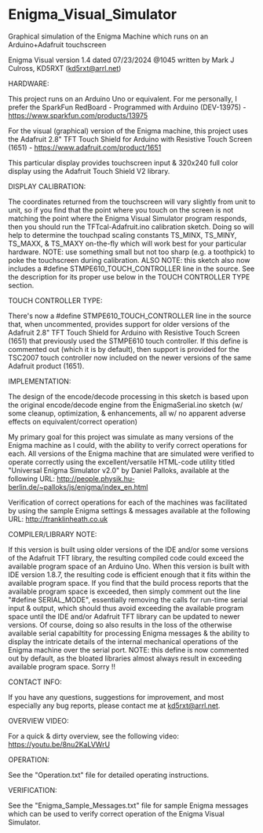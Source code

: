 # Enigma_Visual_Simulator
Graphical simulation of the Enigma Machine which runs on an Arduino+Adafruit touchscreen

Enigma Visual version 1.4 dated 07/23/2024 @1045
   written by Mark J Culross, KD5RXT (kd5rxt@arrl.net)

HARDWARE:

   This project runs on an Arduino Uno or equivalent.  For me personally, I
      prefer the SparkFun RedBoard - Programmed with Arduino (DEV-13975) -
      https://www.sparkfun.com/products/13975

   For the visual (graphical) version of the Enigma machine, this project uses
      the Adafruit 2.8" TFT Touch Shield for Arduino with Resistive Touch
      Screen (1651) - https://www.adafruit.com/product/1651

   This particular display provides touchscreen input & 320x240 full color
      display using the Adafruit Touch Shield V2 library.

DISPLAY CALIBRATION:

   The coordinates returned from the touchscreen will vary slightly from unit
      to unit, so if you find that the point where you touch on the screen is
      not matching the point where the Enigma Visual Simulator program
      responds, then you should run the TFTcal-Adafruit.ino calibration sketch.
      Doing so will help to determine the touchpad scaling constants TS_MINX,
      TS_MINY, TS_MAXX, & TS_MAXY on-the-fly which will work best for your
      particular hardware.  NOTE: use something small but not too sharp
      (e.g. a toothpick) to poke the touchscreen during calibration.  ALSO
      NOTE: this sketch also now includes a #define STMPE610_TOUCH_CONTROLLER
      line in the source.  See the description for its proper use below in
      the TOUCH CONTROLLER TYPE section.

TOUCH CONTROLLER TYPE:

   There's now a #define STMPE610_TOUCH_CONTROLLER line in the source that,
      when uncommented, provides support for older versions of the Adafruit
      2.8" TFT Touch Shield for Arduino with Resistive Touch Screen (1651)
      that previously used the STMPE610 touch controller.  If this define is
      commented out (which it is by default), then support is provided for
      the TSC2007 touch controller now included on the newer versions of the
      same Adafruit product (1651).
      
IMPLEMENTATION:

   The design of the encode/decode processing in this sketch is based upon the
      original encode/decode engine from the EnigmaSerial.ino sketch (w/ some
      cleanup, optimization, & enhancements, all w/ no apparent adverse effects
      on equivalent/correct operation)

   My primary goal for this project was simulate as many versions of the Enigma
      machine as I could, with the ability to verify correct operations for
      each.  All versions of the Enigma machine that are simulated were
      verified to operate correctly using the excellent/versatile HTML-code
      utility titled "Universal Enigma Simulator v2.0" by Daniel Palloks,
      available at the following URL:
      http://people.physik.hu-berlin.de/~palloks/js/enigma/index_en.html

   Verification of correct operations for each of the machines was facilitated
      by using the sample Enigma settings & messages available at the following
      URL: http://franklinheath.co.uk

COMPILER/LIBRARY NOTE:

   If this version is built using older versions of the IDE and/or some
      versions of the Adafruit TFT library, the resulting compiled code could
      exceed the available program space of an Arduino Uno.  When this version
      is built with IDE version 1.8.7, the resulting code is efficient enough
      that it fits within the available program space.  If you find that the
      build process reports that the available program space is exceeded, then
      simply comment out the line "#define SERIAL_MODE", essentially removing
      the calls for run-time serial input & output, which should thus avoid
      exceeding the available program space until the IDE and/or Adafruit TFT
      library can be updated to newer versions.  Of course, doing so also
      results in the loss of the otherwise available serial capabiltity for
      processing Enigma messages & the ability to display the intricate
      details of the internal mechanical operations of the Enigma machine
      over the serial port.  NOTE: this define is now commented out by
      default, as the bloated libraries almost always result in exceeding
      available program space.  Sorry !!

CONTACT INFO:

   If you have any questions, suggestions for improvement, and most especially
      any bug reports, please contact me at kd5rxt@arrl.net.

OVERVIEW VIDEO:

   For a quick & dirty overview, see the following video:
     https://youtu.be/8nu2KaLVWrU

OPERATION:

   See the "Operation.txt" file for detailed operating instructions.

VERIFICATION:

   See the "Enigma_Sample_Messages.txt" file for sample Enigma messages which
   can be used to verify correct operation of the Enigma Visual Simulator.
